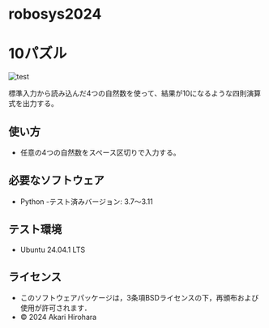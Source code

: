 # robosys2024

# 10パズル
![test](https://github.com/okowa42/robosys2024/actions/workflows/test.yml/badge.svg)

標準入力から読み込んだ4つの自然数を使って、結果が10になるような四則演算式を出力する。

## 使い方
- 任意の4つの自然数をスペース区切りで入力する。

## 必要なソフトウェア
- Python
    -テスト済みバージョン: 3.7～3.11

## テスト環境
- Ubuntu 24.04.1 LTS

## ライセンス
- このソフトウェアパッケージは，3条項BSDライセンスの下，再頒布および使用が許可されます．
- © 2024 Akari Hirohara
